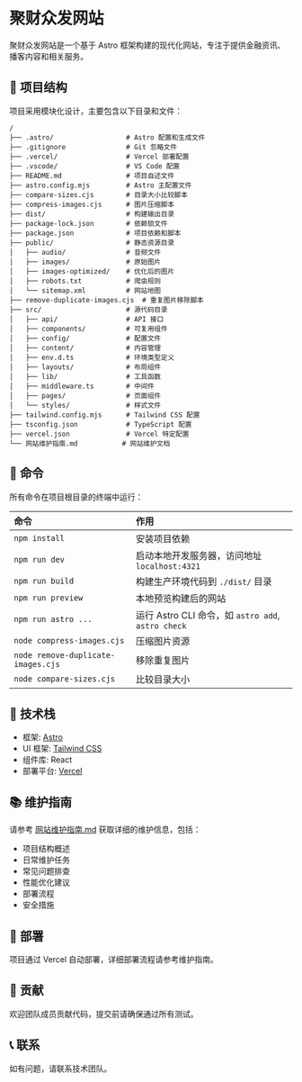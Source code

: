 # 聚财众发网站

聚财众发网站是一个基于 Astro 框架构建的现代化网站，专注于提供金融资讯、播客内容和相关服务。

## 🚀 项目结构

项目采用模块化设计，主要包含以下目录和文件：

```text
/
├── .astro/                  # Astro 配置和生成文件
├── .gitignore               # Git 忽略文件
├── .vercel/                 # Vercel 部署配置
├── .vscode/                 # VS Code 配置
├── README.md                # 项目自述文件
├── astro.config.mjs         # Astro 主配置文件
├── compare-sizes.cjs        # 目录大小比较脚本
├── compress-images.cjs      # 图片压缩脚本
├── dist/                    # 构建输出目录
├── package-lock.json        # 依赖锁文件
├── package.json             # 项目依赖和脚本
├── public/                  # 静态资源目录
│   ├── audio/               # 音频文件
│   ├── images/              # 原始图片
│   ├── images-optimized/    # 优化后的图片
│   ├── robots.txt           # 爬虫规则
│   └── sitemap.xml          # 网站地图
├── remove-duplicate-images.cjs  # 重复图片移除脚本
├── src/                     # 源代码目录
│   ├── api/                 # API 接口
│   ├── components/          # 可复用组件
│   ├── config/              # 配置文件
│   ├── content/             # 内容管理
│   ├── env.d.ts             # 环境类型定义
│   ├── layouts/             # 布局组件
│   ├── lib/                 # 工具函数
│   ├── middleware.ts        # 中间件
│   ├── pages/               # 页面组件
│   └── styles/              # 样式文件
├── tailwind.config.mjs      # Tailwind CSS 配置
├── tsconfig.json            # TypeScript 配置
├── vercel.json              # Vercel 特定配置
└── 网站维护指南.md           # 网站维护文档
```

## 🧞 命令

所有命令在项目根目录的终端中运行：

| 命令                   | 作用                                             |
| :------------------------ | :----------------------------------------------- |
| `npm install`             | 安装项目依赖                                      |
| `npm run dev`             | 启动本地开发服务器，访问地址 `localhost:4321`     |
| `npm run build`           | 构建生产环境代码到 `./dist/` 目录                 |
| `npm run preview`         | 本地预览构建后的网站                               |
| `npm run astro ...`       | 运行 Astro CLI 命令，如 `astro add`, `astro check` |
| `node compress-images.cjs`| 压缩图片资源                                      |
| `node remove-duplicate-images.cjs` | 移除重复图片                           |
| `node compare-sizes.cjs`  | 比较目录大小                                      |

## 🔧 技术栈

- 框架: [Astro](https://astro.build/)
- UI 框架: [Tailwind CSS](https://tailwindcss.com/)
- 组件库: React
- 部署平台: [Vercel](https://vercel.com/)

## 📚 维护指南

请参考 [网站维护指南.md](网站维护指南.md) 获取详细的维护信息，包括：
- 项目结构概述
- 日常维护任务
- 常见问题排查
- 性能优化建议
- 部署流程
- 安全措施

## 🚀 部署

项目通过 Vercel 自动部署，详细部署流程请参考维护指南。

## 👥 贡献

欢迎团队成员贡献代码，提交前请确保通过所有测试。

## 📞 联系

如有问题，请联系技术团队。